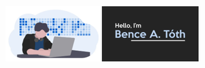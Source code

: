 <!--
**bence-toth/bence-toth** is a ✨ _special_ ✨ repository
because its `README.md` (this file) appears on your GitHub profile.
-->

<div align="center">
  <img src="./header.webp" alt="Hello, I'm Bence A. Toth" />
</div>

<!--
### Hi there 👋

Here are some ideas to get you started:

- 🔭 I’m currently working on ...
- 🌱 I’m currently learning ...
- 👯 I’m looking to collaborate on ...
- 🤔 I’m looking for help with ...
- 💬 Ask me about ...
- 📫 How to reach me: ...
- 😄 Pronouns: ...
- ⚡ Fun fact: ...
-->
